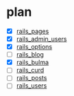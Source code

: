 # plan
- [x] [rails_pages](https://github.com/afeiship/rails_pages)
- [x] [rails_admin_users](https://github.com/afeiship/rails_admin_users)
- [x] [rails_options](https://github.com/afeiship/rails_options)
- [ ] [rails_blog](https://github.com/afeiship/rails_blog)
- [x] [rails_bulma](https://github.com/afeiship/rails_bulma)
- [ ] [rails_curd](https://github.com/afeiship/rails_curd)
- [ ] [rails_posts](https://github.com/afeiship/rails_posts)
- [ ] [rails_users](https://github.com/afeiship/rails_users)
